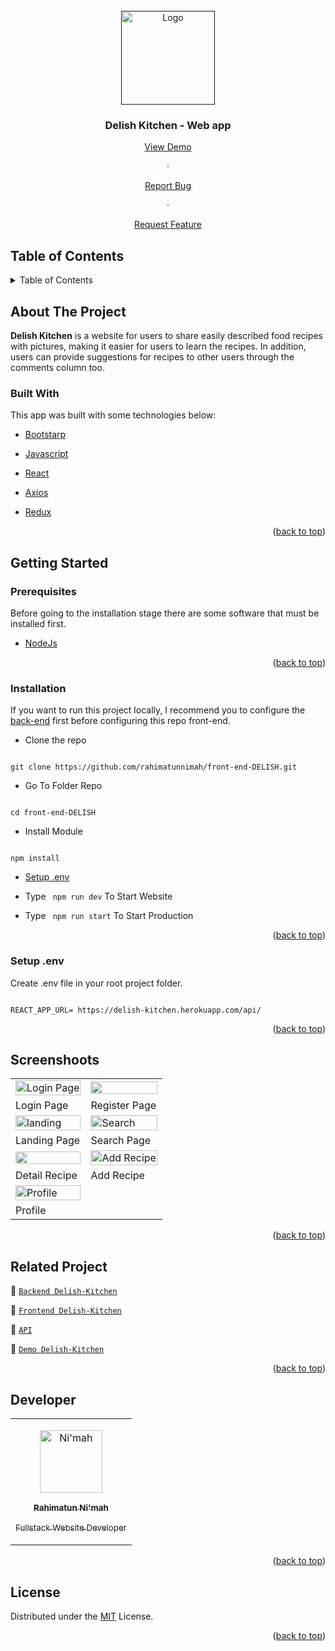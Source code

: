 <div id="top"></div>

<!-- PROJECT LOGO -->

<br />

<div align="center">

<a href="">

<img src="https://res.cloudinary.com/df9tcvnrs/image/upload/v1663852780/next-delish/logo_oz2285.png" alt="Logo" width="150px">

</a>

<h3 align="center">Delish Kitchen - Web app</h3>

<p align="center">

<a href="https://delish-kitchen-web.vercel.app/">View Demo</a>

·

<a href="https://github.com/rahimatunnimah/front-end-DELISH/issues">Report Bug</a>

·

<a href="https://github.com/rahimatunnimah/front-end-DELISH/issues">Request Feature</a>

</p>

</div>

<!-- TABLE OF CONTENTS -->

## Table of Contents

<details>

<summary>Table of Contents</summary>

<ol>

<li>

<a href="#about-the-project">About The Project</a>

<ul>

<li><a href="#built-with">Built With</a></li>

</ul>

</li>

<li>

<a href="#getting-started">Getting Started</a>

<ul>

<li><a href="#prerequisites">Prerequisites</a></li>

<li><a href="#installation">Installation</a></li>

<li><a href="#setup-env-example">Setup .env example</a></li>

</ul>

</li>

<li><a href="#screenshoots">Screenshots</a></li>

<li><a href="#contributing">Contributing</a></li>

<li><a href="#related-project">Related Project</a></li>

<li><a href="#our-team">Contact</a></li>

<li><a href="#license">License</a></li>

</ol>

</details>

<!-- ABOUT THE PROJECT -->

## About The Project

**Delish Kitchen** is a website for users to share easily described food recipes with pictures, making it easier for users to learn the recipes. In addition, users can provide suggestions for recipes to other users through the comments column too.

### Built With

This app was built with some technologies below:

- [Bootstarp](https://getbootstrap.com/)

- [Javascript](https://www.javascript.com/)

- [React](https://reactjs.org/)

- [Axios](https://axios-http.com/)

- [Redux](https://react-redux.js.org/)

<p align="right">(<a href="#top">back to top</a>)</p>

<!-- GETTING STARTED -->

## Getting Started

### Prerequisites

Before going to the installation stage there are some software that must be installed first.

- [NodeJs](https://nodejs.org/en/download/)

<p align="right">(<a href="#top">back to top</a>)</p>

### Installation

If you want to run this project locally, I recommend you to configure the [back-end](https://github.com/rahimatunnimah/rest-api-DELISH) first before configuring this repo front-end.

- Clone the repo

```

git clone https://github.com/rahimatunnimah/front-end-DELISH.git

```

- Go To Folder Repo

```

cd front-end-DELISH

```

- Install Module

```

npm install

```

- <a href="#setup-env">Setup .env</a>

- Type ` npm run dev` To Start Website

- Type ` npm run start` To Start Production

<p align="right">(<a href="#top">back to top</a>)</p>

### Setup .env

Create .env file in your root project folder.

```

REACT_APP_URL= https://delish-kitchen.herokuapp.com/api/

```

<p align="right">(<a href="#top">back to top</a>)</p>

## Screenshoots

<p align="center" display=flex>

<table>

<tr>

<td><image src="https://res.cloudinary.com/df9tcvnrs/image/upload/v1662997591/react-delish/login_rhemg2.png" alt="Login Page" width=100%></td>

<td><image src="https://res.cloudinary.com/df9tcvnrs/image/upload/v1662997468/react-delish/register_eh5p9t.jpg" width=100%/></td>

</tr>

<tr>

<td>Login Page</td>

<td>Register Page</td>

</tr>

<tr>

<td><image src="https://res.cloudinary.com/df9tcvnrs/image/upload/v1663855679/react-delish/landing_yqstcv.png" alt="landing" width=100%></td>

<td><image src="https://res.cloudinary.com/df9tcvnrs/image/upload/v1663856974/react-delish/searach_pxfrzk.png" alt="Search" width=100%/></td>

</tr>

<tr>

<td>Landing Page</td>

<td>Search Page</td>

</tr>

<tr>

<td><image src="https://res.cloudinary.com/df9tcvnrs/image/upload/v1662997553/react-delish/detail-recipe_qp0ttk.png" width=100%></td>

<td><image src="https://res.cloudinary.com/df9tcvnrs/image/upload/v1662997466/react-delish/add-recipe_mzm8tj.png" alt="Add Recipe" width=100%/></td>

</tr>

<tr>

<td>Detail Recipe</td>

<td>Add Recipe</td>

</tr>

<tr>

<td><image src="https://res.cloudinary.com/df9tcvnrs/image/upload/v1662997569/react-delish/profile_ashbru.png" alt="Profile" width=100%></td>

</tr>

<tr>

<td>Profile</td>

</tr>

</table>

</p>

<p align="right">(<a href="#top">back to top</a>)</p>

## Related Project

:rocket: [`Backend Delish-Kitchen`](https://github.com/rahimatunnimah/rest-api-DELISH)

:rocket: [`Frontend Delish-Kitchen`](https://github.com/rahimatunnimah/front-end-DELISH)

:rocket: [`API`](https://delish-kitchen.herokuapp.com)

:rocket: [`Demo Delish-Kitchen`](https://delish-kitchen-web.vercel.app/)

<p align="right">(<a href="#top">back to top</a>)</p>

## Developer

<center>

<table>

<tr>

<td align="center">

<a href="https://github.com/rahimatunnimah">

<img width="100" src="https://avatars.githubusercontent.com/u/59507749?s=96&v=4" alt="Ni'mah"><br/>

<sub><b>Rahimatun Ni'mah</b></sub> <br/>

<sub>Fullstack Website Developer</sub>

</a>

</td>

<tr>

</table>

</center>

<p align="right">(<a href="#top">back to top</a>)</p>

## License

Distributed under the [MIT](/LICENSE) License.

<p align="right">(<a href="#top">back to top</a>)</p>
